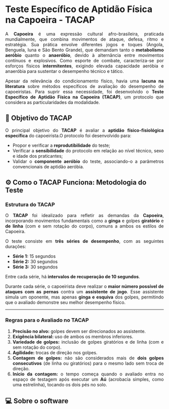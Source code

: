# Teste Específico de Aptidão Física na Capoeira - TACAP

<div align="justify">
  
A **Capoeira** é uma expressão cultural afro-brasileira, praticada mundialmente, que combina movimentos de ataque, defesa, ritmo e estratégia. Sua prática envolve diferentes
jogos e toques (Angola, Benguela, Iuna e São Bento Grande), que demandam tanto o **metabolismo aeróbio** quanto o **anaeróbio**, devido à alternância entre movimentos
contínuos e explosivos. Como esporte de combate, caracteriza-se por esforços físicos **intermitentes**, exigindo elevada capacidade aeróbia e anaeróbia para sustentar o
desempenho técnico e tático.  

Apesar da relevância do condicionamento físico, havia uma **lacuna na literatura** sobre métodos específicos de avaliação do desempenho de capoeiristas. Para suprir essa
necessidade, foi desenvolvido o **Teste Específico de Aptidão Física na Capoeira (TACAP)**, um protocolo que considera as particularidades da modalidade.  
</div>

## 🎯 Objetivo do TACAP

<div align="justify">
  
O principal objetivo do **TACAP** é avaliar a **aptidão físico-fisiológica específica** do capoeirista.O protocolo foi desenvolvido para:  

- Propor e verificar a **reprodutibilidade** do teste;  
- Verificar a **sensibilidade** do protocolo em relação ao nível técnico, sexo e idade dos praticantes;  
- Validar o **componente aeróbio** do teste, associando-o a parâmetros convencionais de aptidão aeróbia.  
</div>


## ⚙️ Como o TACAP Funciona: Metodologia do Teste

### Estrutura do TACAP  

<div align="justify">
  
O **TACAP** foi idealizado para refletir as demandas da **Capoeira**, incorporando movimentos fundamentais como a **ginga** e golpes **giratório** e **de linha** (com e sem 
rotação do corpo), comuns a ambos os estilos de Capoeira.  

O teste consiste em **três séries de desempenho**, com as seguintes durações:  
- **Série 1:** 15 segundos  
- **Série 2:** 30 segundos  
- **Série 3:** 30 segundos  

Entre cada série, há **intervalos de recuperação de 10 segundos**.  

Durante cada série, o capoeirista deve realizar o **maior número possível de ataques com as pernas** contra um **assistente de jogo**. Esse assistente simula um oponente, mas
apenas **ginga e esquiva** dos golpes, permitindo que o avaliado demonstre seu melhor desempenho físico.  
</div>

---

### Regras para o Avaliado no TACAP  

<div align="justify">
  
1. **Precisão no alvo:** golpes devem ser direcionados ao assistente.  
2. **Exigência bilateral:** uso de ambos os membros inferiores.  
3. **Variedade de golpes:** inclusão de golpes giratórios e de linha (com e sem rotação do corpo).  
4. **Agilidade:** trocas de direção nos golpes.  
5. **Contagem de golpes:** não são considerados mais de **dois golpes consecutivos** (de linha ou giratórios) para o mesmo lado sem troca de direção.  
6. **Início da contagem:** o tempo começa quando o avaliado entra no espaço de testagem após executar um **Aú** (acrobacia simples, como uma estrelinha), tocando os dois pés
no solo.  
</div>

## 💻 Sobre o software
